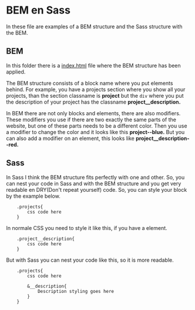 BEM en Sass
===

In these file are examples of a BEM structure and the Sass structure with the BEM.

BEM
---
In this folder there is a [index.html](./index.html) file where the BEM structure has been applied.

The BEM structure consists of a block name where you put elements behind. For example, you have a projects section where you show all your projects, than the section classname is __project__ but the `div` where you put the description of your project has the classname __project__description.__

In BEM there are not only blocks and elements, there are also modifiers.
These modifiers you use if there are two exactly the same parts of the website, but one of these parts needs to be a different color. Then you use a modifier to change the color and it looks like this __project--blue.__
But you can also add a modifier on an element, this looks like __project__description--red.__

Sass
---

In Sass I think the BEM structure fits perfectly with one and other.
So, you can nest your code in Sass and with the BEM structure and you get very readable en DRY(Don't repeat yourself) code.
So, you can style your block by the example below.

		.projects{
			css code here
		}

In normale CSS you need to style it like this, if you have a element.

		.project__description{
			css code here
		}

But with Sass you can nest your code like this, so it is more readable.

		.projects{
			css code here

			&__description{
				Description styling goes here
			}
		}